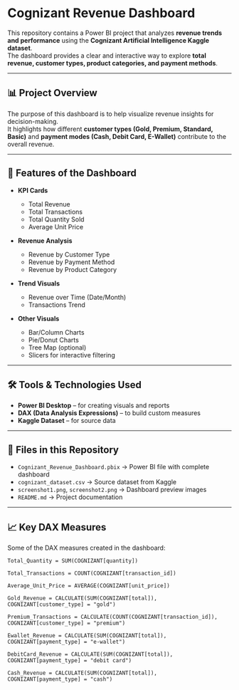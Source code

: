 # Cognizant Revenue Dashboard

This repository contains a Power BI project that analyzes **revenue trends and performance** using the **Cognizant Artificial Intelligence Kaggle dataset**.  
The dashboard provides a clear and interactive way to explore **total revenue, customer types, product categories, and payment methods**.

---

## 📊 Project Overview
The purpose of this dashboard is to help visualize revenue insights for decision-making.  
It highlights how different **customer types (Gold, Premium, Standard, Basic)** and **payment modes (Cash, Debit Card, E-Wallet)** contribute to the overall revenue.

---

## 🚀 Features of the Dashboard
- **KPI Cards**  
  - Total Revenue  
  - Total Transactions  
  - Total Quantity Sold  
  - Average Unit Price  

- **Revenue Analysis**  
  - Revenue by Customer Type  
  - Revenue by Payment Method  
  - Revenue by Product Category  

- **Trend Visuals**  
  - Revenue over Time (Date/Month)  
  - Transactions Trend  

- **Other Visuals**  
  - Bar/Column Charts  
  - Pie/Donut Charts  
  - Tree Map (optional)  
  - Slicers for interactive filtering  

---

## 🛠️ Tools & Technologies Used
- **Power BI Desktop** – for creating visuals and reports  
- **DAX (Data Analysis Expressions)** – to build custom measures  
- **Kaggle Dataset** – for source data  

---

## 📂 Files in this Repository
- `Cognizant_Revenue_Dashboard.pbix` → Power BI file with complete dashboard  
- `cognizant_dataset.csv` → Source dataset from Kaggle  
- `screenshot1.png`, `screenshot2.png` → Dashboard preview images  
- `README.md` → Project documentation  

---

## 📈 Key DAX Measures
Some of the DAX measures created in the dashboard:

```DAX
Total_Quantity = SUM(COGNIZANT[quantity])

Total_Transactions = COUNT(COGNIZANT[transaction_id])

Average_Unit_Price = AVERAGE(COGNIZANT[unit_price])

Gold_Revenue = CALCULATE(SUM(COGNIZANT[total]), COGNIZANT[customer_type] = "gold")

Premium_Transactions = CALCULATE(COUNT(COGNIZANT[transaction_id]), COGNIZANT[customer_type] = "premium")

Ewallet_Revenue = CALCULATE(SUM(COGNIZANT[total]), COGNIZANT[payment_type] = "e-wallet")

DebitCard_Revenue = CALCULATE(SUM(COGNIZANT[total]), COGNIZANT[payment_type] = "debit card")

Cash_Revenue = CALCULATE(SUM(COGNIZANT[total]), COGNIZANT[payment_type] = "cash")

